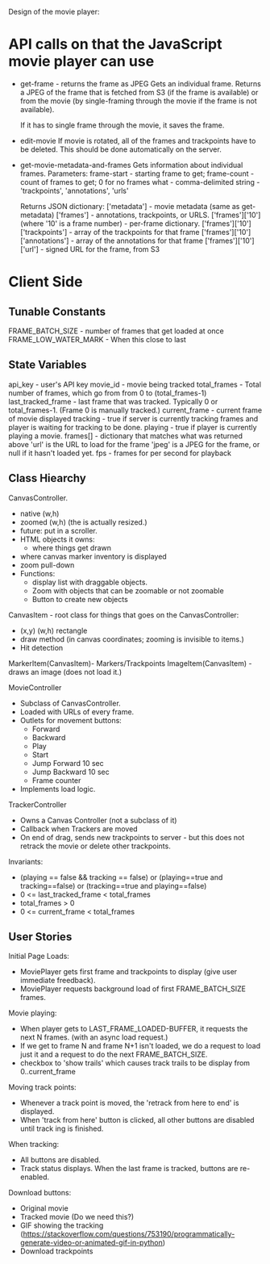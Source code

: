 Design of the movie player:

API calls on that the JavaScript movie player can use
=====================================================
- get-frame - returns the frame as JPEG
  Gets an individual frame. Returns a JPEG of the frame that is
  fetched from S3 (if the frame is available) or from the movie (by
  single-framing through the movie if the frame is not available).

  If it has to single frame through the movie, it saves the frame.

- edit-movie
  If movie is rotated, all of the frames and trackpoints have to be
  deleted. This should be done automatically on the server.

- get-movie-metadata-and-frames
  Gets information about individual frames. Parameters:
  frame-start - starting frame to get;
  frame-count - count of frames to get; 0 for no frames
  what - comma-delimited string - 'trackpoints', 'annotations', 'urls'

  Returns JSON dictionary:
  ['metadata'] - movie metadata (same as get-metadata)
  ['frames'] - annotations, trackpoints, or URLS.
  ['frames']['10']      (where '10' is a frame number) - per-frame dictionary.
  ['frames']['10']['trackpoints'] - array of the trackpoints for that frame
  ['frames']['10']['annotations'] - array of the annotations for that frame
  ['frames']['10']['url'] - signed URL for the frame, from S3

Client Side
===========


Tunable Constants
-----------------
FRAME_BATCH_SIZE - number of frames that get loaded at once
FRAME_LOW_WATER_MARK - When this close to last

State Variables
----------------
api_key - user's API key
movie_id - movie being tracked
total_frames - Total number of frames, which go from from 0 to (total_frames-1)
last_tracked_frame - last frame that was tracked. Typically 0 or total_frames-1. (Frame 0 is manually tracked.)
current_frame  - current frame of movie displayed
tracking - true if server is currently tracking frames and player is waiting for tracking to be done.
playing - true if player is currently playing a movie.
frames[] - dictionary that matches what was returned above
  'url' is the URL to load for the frame
  'jpeg' is a JPEG for the frame, or null if it hasn't loaded yet.
fps - frames for per second for playback

Class Hiearchy
--------------
CanvasController.
* native (w,h)
* zoomed (w,h) (the <canvas> is actually resized.)
* future: put in a scroller.
* HTML objects it owns:
  - <canvas> where things get drawn
 * <div> where canvas marker inventory is displayed
 * zoom pull-down
* Functions:
  * display list with draggable objects.
  * Zoom with objects that can be zoomable or not zoomable
  * Button to create new objects

CanvasItem - root class for things that goes on the CanvasController:
* (x,y) (w,h) rectangle
* draw method (in canvas coordinates; zooming is invisible to items.)
* Hit detection

MarkerItem(CanvasItem)- Markers/Trackpoints
ImageItem(CanvasItem) - draws an image (does not load it.)

MovieController
* Subclass of CanvasController.
* Loaded with URLs of every frame.
* Outlets for movement buttons:
  - Forward
  - Backward
  - Play
  - Start
  - Jump Forward 10 sec
  - Jump Backward 10 sec
  - Frame counter
* Implements load logic.


TrackerController
* Owns a Canvas Controller (not a subclass of it)
* Callback when Trackers are moved
* On end of drag, sends new trackpoints to server - but this does not retrack the movie or delete other trackpoints.

Invariants:
* (playing == false && tracking == false) or (playing==true and tracking==false) or (tracking==true and playing==false)
* 0 <= last_tracked_frame < total_frames
* total_frames > 0
* 0 <= current_frame < total_frames

User Stories
------------
Initial Page Loads:
* MoviePlayer gets first frame and trackpoints to display (give user immediate freedback).
* MoviePlayer requests background load of first FRAME_BATCH_SIZE frames.

Movie playing:
* When player gets to LAST_FRAME_LOADED-BUFFER, it requests the next N frames. (with an async load request.)
* If we get to frame N and frame N+1 isn't loaded, we do a request to load just it and a request to do the next FRAME_BATCH_SIZE.
* checkbox to 'show trails' which causes track trails to be display from 0..current_frame


Moving track points:
* Whenever a track point is moved, the 'retrack from here to end' is displayed.
* When 'track from here' button is clicked, all other buttons are disabled until track  ing is finished.


When tracking:
* All buttons are disabled.
* Track status displays. When the last frame is tracked, buttons are re-enabled.

Download buttons:
* Original movie
* Tracked movie (Do we need this?)
* GIF showing the tracking (https://stackoverflow.com/questions/753190/programmatically-generate-video-or-animated-gif-in-python)
* Download trackpoints
